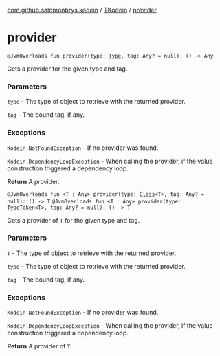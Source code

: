 [com.github.salomonbrys.kodein](../index.md) / [TKodein](index.md) / [provider](.)

# provider

`@JvmOverloads fun provider(type: `[`Type`](http://docs.oracle.com/javase/6/docs/api/java/lang/reflect/Type.html)`, tag: Any? = null): () -> Any`

Gets a provider for the given type and tag.

### Parameters

`type` - The type of object to retrieve with the returned provider.

`tag` - The bound tag, if any.

### Exceptions

`Kodein.NotFoundException` - If no provider was found.

`Kodein.DependencyLoopException` - When calling the provider, if the value construction triggered a dependency loop.

**Return**
A provider.

`@JvmOverloads fun <T : Any> provider(type: `[`Class`](http://docs.oracle.com/javase/6/docs/api/java/lang/Class.html)`<T>, tag: Any? = null): () -> T`
`@JvmOverloads fun <T : Any> provider(type: `[`TypeToken`](../-type-token/index.md)`<T>, tag: Any? = null): () -> T`

Gets a provider of `T` for the given type and tag.

### Parameters

`T` - The type of object to retrieve with the returned provider.

`type` - The type of object to retrieve with the returned provider.

`tag` - The bound tag, if any.

### Exceptions

`Kodein.NotFoundException` - If no provider was found.

`Kodein.DependencyLoopException` - When calling the provider, if the value construction triggered a dependency loop.

**Return**
A provider of `T`.

